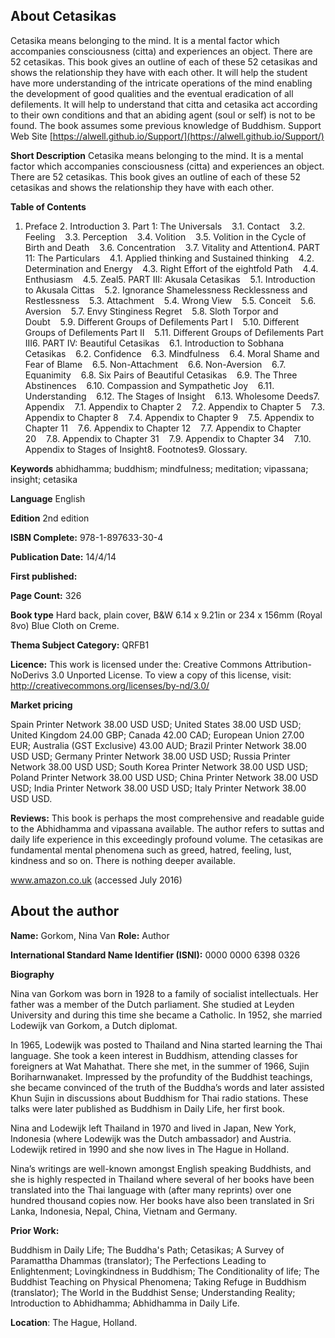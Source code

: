 ## About Cetasikas
Cetasika means belonging to the mind. It is a mental factor which accompanies consciousness (citta) and experiences an object. There are 52 cetasikas. This book gives an outline of each of these 52 cetasikas and shows the relationship they have with each other. It will help the student have more understanding of the intricate operations of the mind enabling the development of good qualities and the eventual eradication of all defilements. It will help to understand that citta and cetasika act according to their own conditions and that an abiding agent (soul or self) is not to be found. The book assumes some previous knowledge of Buddhism. Support Web Site [https://alwell.github.io/Support/](https://alwell.github.io/Support/)

**Short Description** 
Cetasika means belonging to the mind. It is a mental factor which accompanies consciousness (citta) and experiences an object. There are 52 cetasikas. This book gives an outline of each of these 52 cetasikas and shows the relationship they have with each other.  


**Table of Contents** 
1. Preface 2. Introduction 3. Part 1: The Universals    3.1. Contact    3.2. Feeling    3.3. Perception    3.4. Volition    3.5. Volition in the Cycle of Birth and Death    3.6. Concentration    3.7. Vitality and Attention4. PART 11: The Particulars    4.1. Applied thinking and Sustained thinking    4.2. Determination and Energy    4.3. Right Effort of the eightfold Path    4.4. Enthusiasm    4.5. Zeal5. PART III: Akusala Cetasikas    5.1. Introduction to Akusala Cittas    5.2. Ignorance Shamelessness Recklessness and Restlessness    5.3. Attachment    5.4. Wrong View    5.5. Conceit    5.6. Aversion    5.7. Envy Stinginess Regret    5.8. Sloth Torpor and Doubt    5.9. Different Groups of Defilements Part I    5.10. Different Groups of Defilements Part II    5.11. Different Groups of Defilements Part III6. PART IV: Beautiful Cetasikas    6.1. Introduction to Sobhana Cetasikas    6.2. Confidence    6.3. Mindfulness    6.4. Moral Shame and Fear of Blame    6.5. Non-Attachment    6.6. Non-Aversion    6.7. Equanimity    6.8. Six Pairs of Beautiful Cetasikas    6.9. The Three Abstinences    6.10. Compassion and Sympathetic Joy    6.11. Understanding    6.12. The Stages of Insight    6.13. Wholesome Deeds7. Appendix    7.1. Appendix to Chapter 2    7.2. Appendix to Chapter 5    7.3. Appendix to Chapter 8    7.4. Appendix to Chapter 9    7.5. Appendix to Chapter 11    7.6. Appendix to Chapter 12    7.7. Appendix to Chapter 20    7.8. Appendix to Chapter 31    7.9. Appendix to Chapter 34    7.10. Appendix to Stages of Insight8. Footnotes9. Glossary.

**Keywords** abhidhamma; buddhism; mindfulness; meditation; vipassana; insight; cetasika

**Language** English

**Edition** 2nd edition

**ISBN Complete:** 978-1-897633-30-4

**Publication Date:** 14/4/14

**First published:** 

**Page Count:** 326

**Book type** Hard back, plain cover, B&W 6.14 x 9.21in or 234 x 156mm (Royal 8vo) Blue Cloth on Creme.

**Thema Subject Category:** QRFB1


**Licence:**
This work is licensed under the: 
Creative Commons Attribution-NoDerivs 3.0 Unported License.
To view a copy of this license, visit:
http://creativecommons.org/licenses/by-nd/3.0/ 

**Market pricing**

Spain Printer Network 	38.00 USD USD;
United States 	38.00 USD USD;
United Kingdom 	24.00 GBP;
Canada 	42.00 CAD;
European Union 	27.00 EUR;
Australia (GST Exclusive) 43.00 AUD;
Brazil Printer Network 	38.00 USD USD;
Germany Printer Network 38.00 USD USD;
Russia Printer Network 	38.00 USD USD;
South Korea Printer Network 	38.00 USD USD;
Poland Printer Network 	38.00 USD USD; 
China Printer Network 	38.00 USD USD; 
India Printer Network 	38.00 USD USD; 
Italy Printer Network 	38.00 USD USD. 

**Reviews:**
This book is perhaps the most comprehensive and readable guide to the Abhidhamma and vipassana available. The author refers to suttas and daily life experience in this exceedingly profound volume. The cetasikas are fundamental mental phenomena such as greed, hatred, feeling, lust, kindness and so on. There is nothing deeper available.

www.amazon.co.uk (accessed July 2016)



## About the author

**Name:** Gorkom, Nina Van 	**Role:** Author	

**International Standard Name Identifier (ISNI):** 0000 0000 6398 0326

**Biography**

Nina van Gorkom was born in 1928 to a family of socialist intellectuals. Her father was a member of the Dutch parliament. She studied at Leyden University and during this time she became a Catholic. In 1952, she married Lodewijk van Gorkom, a Dutch diplomat.

In 1965, Lodewijk was posted to Thailand and Nina started learning the Thai language. She took a keen interest in Buddhism, attending classes for foreigners at Wat Mahathat. There she met, in the summer of 1966, Sujin Boriharnwanaket. Impressed by the profundity of the Buddhist teachings, she became convinced of the truth of the Buddha’s words and later assisted Khun Sujin in discussions about Buddhism for Thai radio stations. These talks were later published as Buddhism in Daily Life, her first book.

Nina and Lodewijk left Thailand in 1970 and lived in Japan, New York, Indonesia (where Lodewijk was the Dutch ambassador) and Austria. Lodewijk retired in 1990 and she now lives in The Hague in Holland.

Nina’s writings are well-known amongst English speaking Buddhists, and she is highly respected in Thailand where several of her books have been translated into the Thai language with (after many reprints) over one hundred thousand copies now. Her books have also been translated in Sri Lanka, Indonesia, Nepal, China, Vietnam and Germany. 
 
**Prior Work:**

Buddhism in Daily Life; The Buddha's Path; Cetasikas; A Survey of Paramattha Dhammas (translator); The Perfections Leading to Enlightenment; Lovingkindness in Buddhism; The Conditionality of life; The Buddhist Teaching on Physical Phenomena; Taking Refuge in Buddhism (translator); The World in the Buddhist Sense; Understanding Reality; Introduction to Abhidhamma; Abhidhamma in Daily Life.
 
**Location**: The Hague, Holland.
